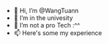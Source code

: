 - 👋 Hi, I’m @WangTuann
- 👀 I’m in the univesity
- 🌱 I’m not a pro Tech :^^
- 📫 Here's some my experience

<!---
WangTuann/WangTuann is a ✨ special ✨ repository because its `README.md` (this file) appears on your GitHub profile.
You can click the Preview link to take a look at your changes.
--->
